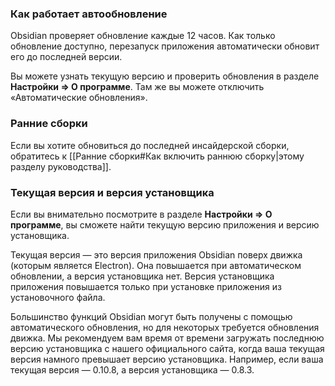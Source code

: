 ### Как работает автообновление

Obsidian проверяет обновление каждые 12 часов. Как только обновление доступно, перезапуск приложения автоматически обновит его до последней версии.

Вы можете узнать текущую версию и проверить обновления в разделе **Настройки => О программе**. Там же вы можете отключить «Автоматические обновления».

### Ранние сборки

Если вы хотите обновиться до последней инсайдерской сборки, обратитесь к [[Ранние сборки#Как включить раннюю сборку|этому разделу руководства]].

### Текущая версия и версия установщика

Если вы внимательно посмотрите в разделе **Настройки => О программе**, вы сможете найти текущую версию приложения и версию установщика.

Текущая версия — это версия приложения Obsidian поверх движка (которым является Electron). Она повышается при автоматическом обновлении, а версия установщика нет. Версия установщика приложения повышается только при установке приложения из установочного файла.

Большинство функций Obsidian могут быть получены с помощью автоматического обновления, но для некоторых требуется обновления движка. Мы рекомендуем вам время от времени загружать последнюю версию установщика с нашего официального сайта, когда ваша текущая версия намного превышает версию установщика. Например, если ваша текущая версия — 0.10.8, а версия установщика — 0.8.3.